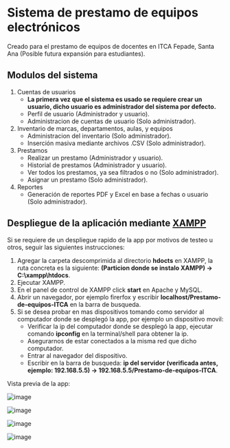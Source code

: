 # Sistema de prestamo de equipos electrónicos 
Creado para el prestamo de equipos de docentes en ITCA Fepade, Santa Ana (Posible futura expansión para estudiantes).

## Modulos del sistema
1. Cuentas de usuarios
   * **La primera vez que el sistema es usado se requiere crear un usuario, dicho usuario es administrador del sistema por defecto.**
   *  Perfil de usuario (Administrador y usuario).
   *  Administracion de cuentas de usuario (Solo administrador).
3. Inventario de marcas, departamentos, aulas, y equipos
   * Administracion del inventario (Solo administrador).
   * Inserción masiva mediante archivos .CSV (Solo administrador).
4. Prestamos
   * Realizar un prestamo (Administrador y usuario).
   * Historial de prestamos (Administrador y usuario).
   * Ver todos los prestamos, ya sea filtrados o no (Solo administrador).
   * Asignar un prestamo (Solo administrador).
5. Reportes
   * Generación de reportes PDF y Excel en base a fechas o usuario (Solo administrador).

## Despliegue de la aplicación mediante [XAMPP](https://www.apachefriends.org/download.html)
Si se requiere de un despliegue rapido de la app por motivos de testeo u otros, seguir las siguientes instrucciones: 
1. Agregar la carpeta descomprimida al directorio **hdocts** en XAMPP, la ruta concreta es la siguiente: **(Particion donde se instalo XAMPP) -> C:\xampp\htdocs**.
2. Ejecutar XAMPP.
3. En el panel de control de XAMPP click **start** en Apache y MySQL.
4. Abrir un navegador, por ejemplo firerfox y escribir **localhost/Prestamo-de-equipos-ITCA** en la barra de busqueda.
5. Si se desea probar en mas dispositivos tomando como servidor al computador donde se desplegó la app, por ejemplo un dispositivo movil:
   * Verificar la ip del computador donde se desplegó la app, ejecutar comando **ipconfig** en la terminal/shell para obtener la ip.
   * Asegurarnos de estar conectados a la misma red que dicho computador.
   * Entrar al navegador del dispositivo.
   * Escribir en la barra de busqueda: **ip del servidor (verificada antes, ejemplo: 192.168.5.5) -> 192.168.5.5/Prestamo-de-equipos-ITCA**.

Vista previa de la app:

![image](https://github.com/IJaviI/Prestamo-de-equipos-ITCA/assets/95502860/73b82031-00bb-4d2a-8168-0aac5fb8534e)

![image](https://github.com/IJaviI/Prestamo-de-equipos-ITCA/assets/95502860/3fec7439-1152-4d4b-acf4-73510c68d7c9)

![image](https://github.com/IJaviI/Prestamo-de-equipos-ITCA/assets/95502860/3b9b388b-227c-467b-a341-71b3e9007475)

![image](https://github.com/IJaviI/Prestamo-de-equipos-ITCA/assets/95502860/1730f177-a2ec-49c7-92b8-0dd94715625f)



